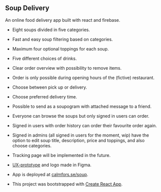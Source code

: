 ## Soup Delivery
An online food delivery app built with react and firebase.

* Eight soups divided in five categories.

* Fast and easy soup filtering based on categories.

* Maximum four optional toppings for each soup.

* Five different choices of drinks.

* Clear order overview with possibility to remove items.

* Order is only possible during opening hours of the (fictive) restaurant.

* Choose between pick up or delivery.

* Choose preferred delivery time.

* Possible to send as a soupogram with attached message to a friend.

* Everyone can browse the soups but only signed in users can order. 

* Signed in users with order history can order their favourite order again.

* Signed in admins (all signed in users for the moment, wip) have the option to edit soup title, description, price and toppings, and also choose categories.

* Tracking page will be implemented in the future.

* [UX-prototype](https://www.figma.com/proto/kgZVmY3Tr6EQUgLsXTVPgo/Soup?node-id=208%3A1703&scaling=min-zoom) and logo made in Figma.

* App is deployed at [calmfors.se/soup](http://calmfors.se/soup/). 

* This project was bootstrapped with [Create React App](https://github.com/facebook/create-react-app).

